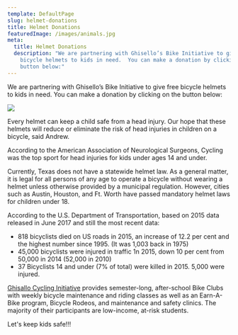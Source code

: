 ```yaml
---
template: DefaultPage
slug: helmet-donations
title: Helmet Donations
featuredImage: /images/animals.jpg
meta:
  title: Helmet Donations
  description: "We are partnering with Ghisello’s Bike Initiative to give free
    bicycle helmets to kids in need.  You can make a donation by clicking on the
    button below:"
---
```

<!--StartFragment-->

We are partnering with Ghisello’s Bike Initiative to give free bicycle helmets to kids in need. You can make a donation by clicking on the button below:

<!--StartFragment-->

[![](https://lh6.googleusercontent.com/HrqeYskgxcFm8xspsxe4FR9dyPmaxCslYFm4pexsO4AYgBaS7Jr80Ulz_HgZ3ooybs2NP8lAnPKFJL1dTFcCQc5D7kFxNUpRtKXruDzWxg_2BmePnFQ1w081Ho8EYQoufnyG_eSC)](https://www.paypal.com/donate?token=mylJTtZi0BcIZJlQV9KJAWBsNJ0zRD-EfKhysLJ_XMouyzNkI95zpGoGjqeT7mGg-NCEcwr1u_GjRTGc)

<!--EndFragment-->

Every helmet can keep a child safe from a head injury. Our hope that these helmets will reduce or eliminate the risk of head injuries in children on a bicycle, said Andrew.

According to the American Association of Neurological Surgeons, Cycling was the top sport for head injuries for kids under ages 14 and under.

Currently, Texas does not have a statewide helmet law. As a general matter, it is legal for all persons of any age to operate a bicycle without wearing a helmet unless otherwise provided by a municipal regulation. However, cities such as Austin, Houston, and Ft. Worth have passed mandatory helmet laws for children under 18.

According to the U.S. Department of Transportation, based on 2015 data released in June 2017 and still the most recent data:

* 818 bicyclists died on US roads in 2015, an increase of 12.2 per cent and the highest number since 1995. (It was 1,003 back in 1975)
* 45,000 bicyclists were injured in traffic 1n 2015, down 10 per cent from 50,000 in 2014 (52,000 in 2010)
* 37 Bicyclists 14 and under (7% of total) were killed in 2015. 5,000 were injured.

[Ghisallo Cycling Initiative](http://ghisallo.org/) provides semester-long, after-school Bike Clubs with weekly bicycle maintenance and riding classes as well as an Earn-A-Bike program, Bicycle Rodeos, and maintenance and safety clinics. The majority of their participants are low-income, at-risk students.

Let's keep kids safe!!!

<!--EndFragment-->